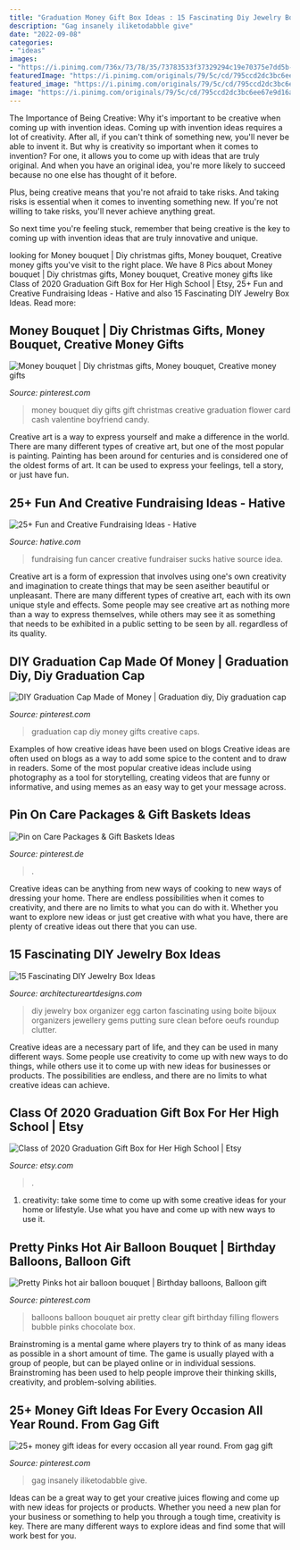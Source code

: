 ```yaml
---
title: "Graduation Money Gift Box Ideas : 15 Fascinating Diy Jewelry Box Ideas"
description: "Gag insanely iliketodabble give"
date: "2022-09-08"
categories:
- "ideas"
images:
- "https://i.pinimg.com/736x/73/78/35/73783533f37329294c19e70375e7dd5b--money-bouquet-money-creation.jpg"
featuredImage: "https://i.pinimg.com/originals/79/5c/cd/795ccd2dc3bc6ee67e9d16a4bd560aac.jpg"
featured_image: "https://i.pinimg.com/originals/79/5c/cd/795ccd2dc3bc6ee67e9d16a4bd560aac.jpg"
image: "https://i.pinimg.com/originals/79/5c/cd/795ccd2dc3bc6ee67e9d16a4bd560aac.jpg"
---
```



The Importance of Being Creative: Why it's important to be creative when coming up with invention ideas.
Coming up with invention ideas requires a lot of creativity. After all, if you can't think of something new, you'll never be able to invent it.
But why is creativity so important when it comes to invention? For one, it allows you to come up with ideas that are truly original. And when you have an original idea, you're more likely to succeed because no one else has thought of it before.

Plus, being creative means that you're not afraid to take risks. And taking risks is essential when it comes to inventing something new. If you're not willing to take risks, you'll never achieve anything great.

So next time you're feeling stuck, remember that being creative is the key to coming up with invention ideas that are truly innovative and unique.

	

		
looking for Money bouquet | Diy christmas gifts, Money bouquet, Creative money gifts you've visit to the right place. We have 8 Pics about Money bouquet | Diy christmas gifts, Money bouquet, Creative money gifts like Class of 2020 Graduation Gift Box for Her High School | Etsy, 25+ Fun and Creative Fundraising Ideas - Hative and also 15 Fascinating DIY Jewelry Box Ideas. Read more:
		
    
## Money Bouquet | Diy Christmas Gifts, Money Bouquet, Creative Money Gifts

<img loading=lazy src="https://i.pinimg.com/736x/73/78/35/73783533f37329294c19e70375e7dd5b--money-bouquet-money-creation.jpg" onerror="this.onerror=null;this.src='https://tse2.mm.bing.net/th?id=OIP.JOUJhK7se5ztRor6-hiNKQHaJ4&amp;pid=15.1';" alt="Money bouquet | Diy christmas gifts, Money bouquet, Creative money gifts">

_Source: pinterest.com_

>money bouquet diy gifts gift christmas creative graduation flower card cash valentine boyfriend candy. 

	

Creative art is a way to express yourself and make a difference in the world. There are many different types of creative art, but one of the most popular is painting. Painting has been around for centuries and is considered one of the oldest forms of art. It can be used to express your feelings, tell a story, or just have fun.

    
## 25+ Fun And Creative Fundraising Ideas - Hative

<img loading=lazy src="https://hative.com/wp-content/uploads/2014/04/fundraising-ideas/4-cancer-sucks-fundraising.jpg" onerror="this.onerror=null;this.src='https://tse3.mm.bing.net/th?id=OIP.LEh9FQQnTehJr5KpAVlKfwHaJ4&amp;pid=15.1';" alt="25+ Fun and Creative Fundraising Ideas - Hative">

_Source: hative.com_

>fundraising fun cancer creative fundraiser sucks hative source idea. 

	

Creative art is a form of expression that involves using one's own creativity and imagination to create things that may be seen aseither beautiful or unpleasant. There are many different types of creative art, each with its own unique style and effects. Some people may see creative art as nothing more than a way to express themselves, while others may see it as something that needs to be exhibited in a public setting to be seen by all. regardless of its quality.

    
## DIY Graduation Cap Made Of Money | Graduation Diy, Diy Graduation Cap

<img loading=lazy src="https://i.pinimg.com/736x/e6/32/6e/e6326ecacdeedf4c656500e928710998--travel-party-graduation-caps.jpg" onerror="this.onerror=null;this.src='https://tse4.mm.bing.net/th?id=OIP.eMUTlclIboOxBhvsHu97EQDMEy&amp;pid=15.1';" alt="DIY Graduation Cap Made of Money | Graduation diy, Diy graduation cap">

_Source: pinterest.com_

>graduation cap diy money gifts creative caps. 

	

Examples of how creative ideas have been used on blogs
Creative ideas are often used on blogs as a way to add some spice to the content and to draw in readers. Some of the most popular creative ideas include using photography as a tool for storytelling, creating videos that are funny or informative, and using memes as an easy way to get your message across.

    
## Pin On Care Packages &amp; Gift Baskets Ideas

<img loading=lazy src="https://i.pinimg.com/736x/d7/25/01/d72501db57ef7194b95e746f27f80412--money-cake-sweet--birthday.jpg" onerror="this.onerror=null;this.src='https://tse2.mm.bing.net/th?id=OIP.UeOgH8-z9tQQIEvbJRK2IwHaJ3&amp;pid=15.1';" alt="Pin on Care Packages &amp; Gift Baskets Ideas">

_Source: pinterest.de_

>. 

	

Creative ideas can be anything from new ways of cooking to new ways of dressing your home. There are endless possibilities when it comes to creativity, and there are no limits to what you can do with it. Whether you want to explore new ideas or just get creative with what you have, there are plenty of creative ideas out there that you can use.

    
## 15 Fascinating DIY Jewelry Box Ideas

<img loading=lazy src="https://www.architectureartdesigns.com/wp-content/uploads/2015/01/439-630x912.jpg" onerror="this.onerror=null;this.src='https://tse2.mm.bing.net/th?id=OIP.5EgfXWbIhyCqpG0M3LLlFQHaKu&amp;pid=15.1';" alt="15 Fascinating DIY Jewelry Box Ideas">

_Source: architectureartdesigns.com_

>diy jewelry box organizer egg carton fascinating using boite bijoux organizers jewellery gems putting sure clean before oeufs roundup clutter. 

	

Creative ideas are a necessary part of life, and they can be used in many different ways. Some people use creativity to come up with new ways to do things, while others use it to come up with new ideas for businesses or products. The possibilities are endless, and there are no limits to what creative ideas can achieve.

    
## Class Of 2020 Graduation Gift Box For Her High School | Etsy

<img loading=lazy src="https://i.etsystatic.com/5980327/r/il/5b5643/2321616254/il_fullxfull.2321616254_ak63.jpg" onerror="this.onerror=null;this.src='https://tse1.mm.bing.net/th?id=OIP.MsBxRuKiJjZ0aGfZXyqaaAHaJ5&amp;pid=15.1';" alt="Class of 2020 Graduation Gift Box for Her High School | Etsy">

_Source: etsy.com_

>. 

	

1. creativity: take some time to come up with some creative ideas for your home or lifestyle. Use what you have and come up with new ways to use it.

    
## Pretty Pinks Hot Air Balloon Bouquet | Birthday Balloons, Balloon Gift

<img loading=lazy src="https://i.pinimg.com/736x/2c/f7/23/2cf7230d9878749f5c46ce5c9d6d0c47.jpg" onerror="this.onerror=null;this.src='https://tse3.mm.bing.net/th?id=OIP.kQhH6qL5orxKO2-8kqM43gHaJQ&amp;pid=15.1';" alt="Pretty Pinks hot air balloon bouquet | Birthday balloons, Balloon gift">

_Source: pinterest.com_

>balloons balloon bouquet air pretty clear gift birthday filling flowers bubble pinks chocolate box. 

	

Brainstroming is a mental game where players try to think of as many ideas as possible in a short amount of time. The game is usually played with a group of people, but can be played online or in individual sessions. Brainstroming has been used to help people improve their thinking skills, creativity, and problem-solving abilities.

    
## 25+ Money Gift Ideas For Every Occasion All Year Round. From Gag Gift

<img loading=lazy src="https://i.pinimg.com/originals/79/5c/cd/795ccd2dc3bc6ee67e9d16a4bd560aac.jpg" onerror="this.onerror=null;this.src='https://tse4.mm.bing.net/th?id=OIP.AT2PAZfMTzFjtT42vmlGxgHaLH&amp;pid=15.1';" alt="25+ money gift ideas for every occasion all year round. From gag gift">

_Source: pinterest.com_

>gag insanely iliketodabble give. 

	

Ideas can be a great way to get your creative juices flowing and come up with new ideas for projects or products. Whether you need a new plan for your business or something to help you through a tough time, creativity is key. There are many different ways to explore ideas and find some that will work best for you.

